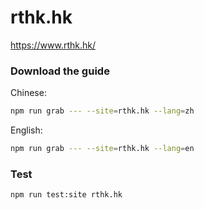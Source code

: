 # rthk.hk

https://www.rthk.hk/

### Download the guide

Chinese:

```sh
npm run grab --- --site=rthk.hk --lang=zh
```

English:

```sh
npm run grab --- --site=rthk.hk --lang=en
```

### Test

```sh
npm run test:site rthk.hk
```
